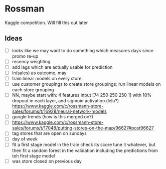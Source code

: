 # Rossman

Kaggle competition. Will fill this out later

## Ideas
- [ ] looks like we may want to do something which measures days since promo re-up
- [ ] recency weighting
- [ ] add lags which are actually usable for prediction
- [ ] ln(sales) as outcome, may
- [ ] train linear models on every store
- [ ] use customer groupings to create store groupings; run linear models on each store grouping
- [ ] NN, maybe start with: 4 features input [74 250 250 250 1] with 10% dropout in each layer, and sigmoid activation (lelu?) https://www.kaggle.com/c/rossmann-store-sales/forums/t/16928/neural-network-models
- [ ] google trends (how is this merged on?)
- [ ] https://www.kaggle.com/c/rossmann-store-sales/forums/t/17048/putting-stores-on-the-map/96627#post96627
- [ ] tag stores that are open on sundays
- [ ] day of week
- [ ] fit a first stage model in the train check its score tune it whatever, but then fit a random forest in the validation including the predictions from teh first stage model
- [ ] was store closed on previous day
